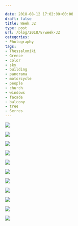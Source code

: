 ```yaml
---

date: 2018-08-12 17:02:00+00:00
draft: false
title: Week 32
type: post
url: /blog/2018/8/week-32
categories:
- Photography
tags:
- Thessaloniki
- Greece
- color
- sky
- building
- panorama
- motorcycle
- people
- church
- windows
- facade
- balcony
- tree
- Serres
---
```




  
   ![](/images/2018-08-12-20188week-32/IMG_0041.jpg)

  

  
   ![](/images/2018-08-12-20188week-32/IMG_0059.jpg)

  

  
   ![](/images/2018-08-12-20188week-32/IMG_0061.jpg)

  

  
   ![](/images/2018-08-12-20188week-32/IMG_0101.jpg)

  

  
   ![](/images/2018-08-12-20188week-32/IMG_0124.jpg)

  

  
   ![](/images/2018-08-12-20188week-32/IMG_0065.jpg)

  

  
   ![](/images/2018-08-12-20188week-32/IMG_0064.jpg)

  

  
   ![](/images/2018-08-12-20188week-32/IMG_0073.jpg)

  

  
   ![](/images/2018-08-12-20188week-32/IMG_0103.jpg)

  

  
   ![](/images/2018-08-12-20188week-32/IMG_0106.jpg)

  

  
   ![](/images/2018-08-12-20188week-32/IMG_0105.jpg)

  


